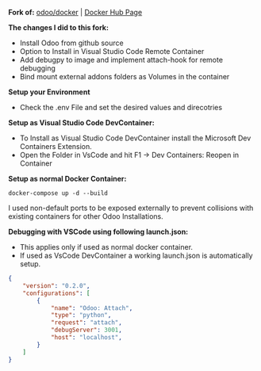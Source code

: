 **Fork of:** [odoo/docker](https://github.com/odoo/docker) | [Docker Hub Page](https://hub.docker.com/_/odoo)

**The changes I did to this fork:**
- Install Odoo from github source
- Option to Install in Visual Studio Code Remote Container
- Add debugpy to image and implement attach-hook for remote debugging
- Bind mount external addons folders as Volumes in the container

**Setup your Environment**
- Check the .env File and set the desired values and direcotries

**Setup as Visual Studio Code DevContainer:**
- To Install as Visual Studio Code DevContainer install the Microsoft Dev Containers Extension.
- Open the Folder in VsCode and hit F1 -> Dev Containers: Reopen in Container

**Setup as normal Docker Container:**
```shell
docker-compose up -d --build
```

I used non-default ports to be exposed externally to prevent collisions with existing containers for other Odoo Installations.

**Debugging with VSCode using following launch.json:**
- This applies only if used as normal docker container.
- If used as VsCode DevContainer a working launch.json is automatically setup.
```json
{
	"version": "0.2.0",
	"configurations": [
		{
			"name": "Odoo: Attach",
			"type": "python",
			"request": "attach",
			"debugServer": 3001,
			"host": "localhost",
		}
	]
}
```
